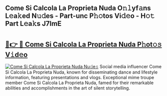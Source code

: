 ## Come Si Calcola La Proprieta Nuda O𝚗𝚕yf𝚊ns L𝚎a𝚔ed N𝚞𝚍es - Part-unc P𝚑𝚘tos Vi𝚍𝚎o - H𝚘𝚝 Part L𝚎a𝚔s J7lmE

# <h2><a href="http://kf6io3l.oniu.top/?m=Come+Si+Calcola+La+Proprieta+Nuda">🔗👉 🔴 Come Si Calcola La Proprieta Nuda P𝚑ot𝚘𝚜 V𝚒d𝚎o</a></h2>

[![Come Si Calcola La Proprieta Nuda Nu𝚍e𝚜](https://i.imgur.com/0qMVB7G.gif)](http://kf6io3l.oniu.top/?m=Come+Si+Calcola+La+Proprieta+Nuda)
Social media influencer Come Si Calcola La Proprieta Nuda, known for disseminating dance and lifestyle information, featuring presentations and vlogs. Exceptional mime troupe member Come Si Calcola La Proprieta Nuda, famed for their remarkable abilities and accomplishments in the art of silent storytelling.  
